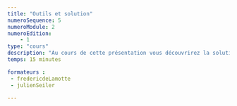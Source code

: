 ```yaml
---
title: "Outils et solution"
numeroSequence: 5
numeroModule: 2
numeroEdition:
    - 1
type: "cours"
description: "Au cours de cette présentation vous découvrirez la solution osf.io, l'outil Git et gitlab.com ainsi que l'infrastructure Core Cluster de l'IFB"
temps: 15 minutes

formateurs :
 - fredericdeLamotte
 - julienSeiler

---
```

